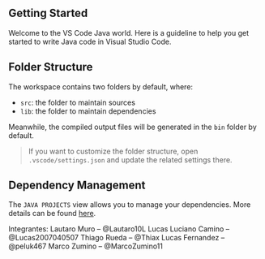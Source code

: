 ## Getting Started

Welcome to the VS Code Java world. Here is a guideline to help you get started to write Java code in Visual Studio Code.

## Folder Structure

The workspace contains two folders by default, where:

- `src`: the folder to maintain sources
- `lib`: the folder to maintain dependencies

Meanwhile, the compiled output files will be generated in the `bin` folder by default.

> If you want to customize the folder structure, open `.vscode/settings.json` and update the related settings there.

## Dependency Management

The `JAVA PROJECTS` view allows you to manage your dependencies. More details can be found [here](https://github.com/microsoft/vscode-java-dependency#manage-dependencies).

Integrantes:
            Lautaro Muro – @Lautaro10L
            Lucas Luciano Camino – @Lucas2007040507
            Thiago Rueda – @Thiax
            Lucas Fernandez – @peluk467
            Marco Zumino – @MarcoZumino11